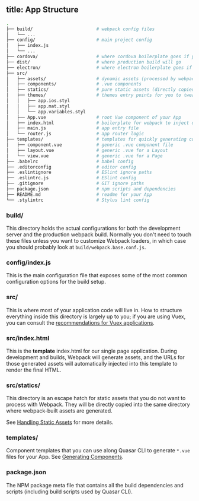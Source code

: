 title: App Structure
---
``` bash
.
├── build/                        # webpack config files
│   └── ...
├── config/                       # main project config
│   ├── index.js
│   └── ...
├── cordova/                      # where cordova boilerplate goes if you wrap app
├── dist/                         # where production build will go
├── electron/                     # where electron boilerplate goes if you wrap app
├── src/
│   ├── assets/                   # dynamic assets (processed by webpack)
│   ├── components/               # .vue components
│   ├── statics/                  # pure static assets (directly copied)
│   ├── themes/                   # themes entry points for you to tweak
│   │   ├── app.ios.styl
│   │   ├── app.mat.styl
│   │   └── app.variables.styl
│   ├── App.vue                   # root Vue component of your App
│   ├── index.html                # boilerplate for webpack to inject deps
│   ├── main.js                   # app entry file
│   └── router.js                 # app router logic
├── templates/                    # templates for quickly generating components
│   ├── component.vue             # generic .vue component file
│   ├── layout.vue                # generic .vue for a Layout
│   └── view.vue                  # generic .vue for a Page
├── .babelrc                      # babel config
├── .editorconfig                 # editor config
├── .eslintignore                 # ESlint ignore paths
├── .eslintrc.js                  # ESlint config
├── .gitignore                    # GIT ignore paths
├── package.json                  # npm scripts and dependencies
├── README.md                     # readme for your App
└── .stylintrc                    # Stylus lint config
```

### build/
This directory holds the actual configurations for both the development server and the production webpack build. Normally you don't need to touch these files unless you want to customize Webpack loaders, in which case you should probably look at `build/webpack.base.conf.js`.

### config/index.js
This is the main configuration file that exposes some of the most common configuration options for the build setup.

### src/
This is where most of your application code will live in. How to structure everything inside this directory is largely up to you; if you are using Vuex, you can consult the [recommendations for Vuex applications](http://vuex.vuejs.org/en/structure.html).

### src/index.html
This is the **template** index.html for our single page application. During development and builds, Webpack will generate assets, and the URLs for those generated assets will automatically injected into this template to render the final HTML.

### src/statics/
This directory is an escape hatch for static assets that you do not want to process with Webpack. They will be directly copied into the same directory where webpack-built assets are generated.

See [Handling Static Assets](/guide/app-handling-static-assets.html) for more details.

### templates/
Component templates that you can use along Quasar CLI to generate `*.vue` files for your App. See [Generating Components](/guide/quasar-cli.html#Generating-Components).

### package.json
The NPM package meta file that contains all the build dependencies and scripts (including build scripts used by Quasar CLI).
